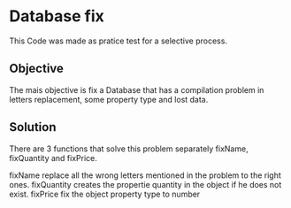 # Database fix

This Code was made as pratice test for a selective process.

## Objective

The mais objective is fix a Database that has a compilation problem in letters replacement, some property type and lost data.

## Solution

There are 3 functions that solve this problem separately fixName, fixQuantity and fixPrice.

fixName replace all the wrong letters mentioned in the problem to the right ones.
fixQuantity creates the propertie quantity in the object if he does not exist.
fixPrice fix the object property type to number
